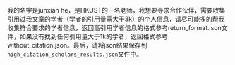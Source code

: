 我的名字是junxian he，是HKUST的一名老师，我想要寻求合作伙伴，需要收集引用过我文章的学者（学者的引用量需大于3k）的个人信息，请尽可能多的帮我收集符合要求的学者信息，返回高引用学者信息的格式参考return_format.json文件，如果没有找到任何引用量大于1k的学者，返回格式参考without_citation.json。最后，请将json结果保存到`high_citation_scholars_results.json`文件中。